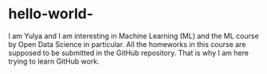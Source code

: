 # hello-world-

I am Yulya and I am interesting in Machine Learning (ML) and the ML course by Open Data Science in particular.
All the homeworks in this course are supposed to be submitted in the GitHub repository. That is why I am here trying to learn GitHub work.
